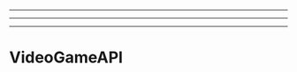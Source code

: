 ------------------------------------------------
----------------------------------------------------------------------------------------------------
-------------------------------------------------------
# VideoGameAPI
